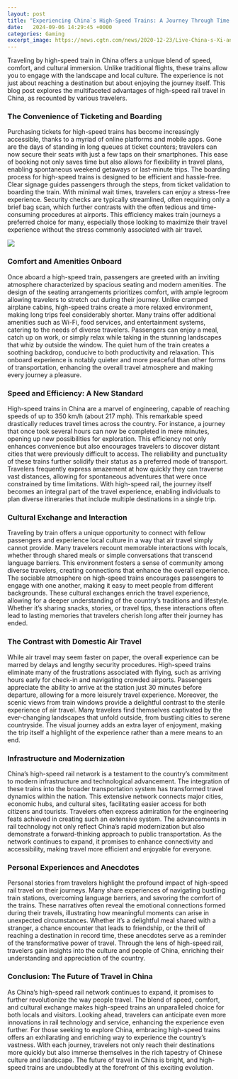 ```yaml
---
layout: post
title: "Experiencing China`s High-Speed Trains: A Journey Through Time and Comfort"
date:   2024-09-06 14:29:45 +0000
categories: Gaming
excerpt_image: https://news.cgtn.com/news/2020-12-23/Live-China-s-Xi-an-Yinchuan-high-speed-railway-begins-service-WsnXn3oVlS/img/af5b2b08ad304f94a3a50f23525e5a14/af5b2b08ad304f94a3a50f23525e5a14-1280.jpeg
---
```


Traveling by high-speed train in China offers a unique blend of speed, comfort, and cultural immersion. Unlike traditional flights, these trains allow you to engage with the landscape and local culture. The experience is not just about reaching a destination but about enjoying the journey itself. This blog post explores the multifaceted advantages of high-speed rail travel in China, as recounted by various travelers.
### The Convenience of Ticketing and Boarding
Purchasing tickets for high-speed trains has become increasingly accessible, thanks to a myriad of online platforms and mobile apps. Gone are the days of standing in long queues at ticket counters; travelers can now secure their seats with just a few taps on their smartphones. This ease of booking not only saves time but also allows for flexibility in travel plans, enabling spontaneous weekend getaways or last-minute trips.
The boarding process for high-speed trains is designed to be efficient and hassle-free. Clear signage guides passengers through the steps, from ticket validation to boarding the train. With minimal wait times, travelers can enjoy a stress-free experience. Security checks are typically streamlined, often requiring only a brief bag scan, which further contrasts with the often tedious and time-consuming procedures at airports. This efficiency makes train journeys a preferred choice for many, especially those looking to maximize their travel experience without the stress commonly associated with air travel.

![](https://news.cgtn.com/news/2020-12-23/Live-China-s-Xi-an-Yinchuan-high-speed-railway-begins-service-WsnXn3oVlS/img/af5b2b08ad304f94a3a50f23525e5a14/af5b2b08ad304f94a3a50f23525e5a14-1280.jpeg)
### Comfort and Amenities Onboard
Once aboard a high-speed train, passengers are greeted with an inviting atmosphere characterized by spacious seating and modern amenities. The design of the seating arrangements prioritizes comfort, with ample legroom allowing travelers to stretch out during their journey. Unlike cramped airplane cabins, high-speed trains create a more relaxed environment, making long trips feel considerably shorter.
Many trains offer additional amenities such as Wi-Fi, food services, and entertainment systems, catering to the needs of diverse travelers. Passengers can enjoy a meal, catch up on work, or simply relax while taking in the stunning landscapes that whiz by outside the window. The quiet hum of the train creates a soothing backdrop, conducive to both productivity and relaxation. This onboard experience is notably quieter and more peaceful than other forms of transportation, enhancing the overall travel atmosphere and making every journey a pleasure.
### Speed and Efficiency: A New Standard
High-speed trains in China are a marvel of engineering, capable of reaching speeds of up to 350 km/h (about 217 mph). This remarkable speed drastically reduces travel times across the country. For instance, a journey that once took several hours can now be completed in mere minutes, opening up new possibilities for exploration. This efficiency not only enhances convenience but also encourages travelers to discover distant cities that were previously difficult to access.
The reliability and punctuality of these trains further solidify their status as a preferred mode of transport. Travelers frequently express amazement at how quickly they can traverse vast distances, allowing for spontaneous adventures that were once constrained by time limitations. With high-speed rail, the journey itself becomes an integral part of the travel experience, enabling individuals to plan diverse itineraries that include multiple destinations in a single trip.
### Cultural Exchange and Interaction
Traveling by train offers a unique opportunity to connect with fellow passengers and experience local culture in a way that air travel simply cannot provide. Many travelers recount memorable interactions with locals, whether through shared meals or simple conversations that transcend language barriers. This environment fosters a sense of community among diverse travelers, creating connections that enhance the overall experience.
The sociable atmosphere on high-speed trains encourages passengers to engage with one another, making it easy to meet people from different backgrounds. These cultural exchanges enrich the travel experience, allowing for a deeper understanding of the country’s traditions and lifestyle. Whether it’s sharing snacks, stories, or travel tips, these interactions often lead to lasting memories that travelers cherish long after their journey has ended.
### The Contrast with Domestic Air Travel
While air travel may seem faster on paper, the overall experience can be marred by delays and lengthy security procedures. High-speed trains eliminate many of the frustrations associated with flying, such as arriving hours early for check-in and navigating crowded airports. Passengers appreciate the ability to arrive at the station just 30 minutes before departure, allowing for a more leisurely travel experience.
Moreover, the scenic views from train windows provide a delightful contrast to the sterile experience of air travel. Many travelers find themselves captivated by the ever-changing landscapes that unfold outside, from bustling cities to serene countryside. The visual journey adds an extra layer of enjoyment, making the trip itself a highlight of the experience rather than a mere means to an end.
### Infrastructure and Modernization
China’s high-speed rail network is a testament to the country’s commitment to modern infrastructure and technological advancement. The integration of these trains into the broader transportation system has transformed travel dynamics within the nation. This extensive network connects major cities, economic hubs, and cultural sites, facilitating easier access for both citizens and tourists.
Travelers often express admiration for the engineering feats achieved in creating such an extensive system. The advancements in rail technology not only reflect China’s rapid modernization but also demonstrate a forward-thinking approach to public transportation. As the network continues to expand, it promises to enhance connectivity and accessibility, making travel more efficient and enjoyable for everyone.
### Personal Experiences and Anecdotes
Personal stories from travelers highlight the profound impact of high-speed rail travel on their journeys. Many share experiences of navigating bustling train stations, overcoming language barriers, and savoring the comfort of the trains. These narratives often reveal the emotional connections formed during their travels, illustrating how meaningful moments can arise in unexpected circumstances.
Whether it’s a delightful meal shared with a stranger, a chance encounter that leads to friendship, or the thrill of reaching a destination in record time, these anecdotes serve as a reminder of the transformative power of travel. Through the lens of high-speed rail, travelers gain insights into the culture and people of China, enriching their understanding and appreciation of the country.
### Conclusion: The Future of Travel in China
As China’s high-speed rail network continues to expand, it promises to further revolutionize the way people travel. The blend of speed, comfort, and cultural exchange makes high-speed trains an unparalleled choice for both locals and visitors. Looking ahead, travelers can anticipate even more innovations in rail technology and service, enhancing the experience even further.
For those seeking to explore China, embracing high-speed trains offers an exhilarating and enriching way to experience the country’s vastness. With each journey, travelers not only reach their destinations more quickly but also immerse themselves in the rich tapestry of Chinese culture and landscape. The future of travel in China is bright, and high-speed trains are undoubtedly at the forefront of this exciting evolution.
